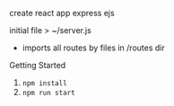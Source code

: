 create react app
express
ejs


initial file > ~/server.js
- imports all routes by files in /routes dir


Getting Started
1. `npm install`
2. `npm run start`